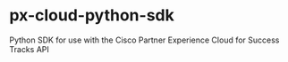 # px-cloud-python-sdk
Python SDK for use with the Cisco Partner Experience Cloud for Success Tracks API 
